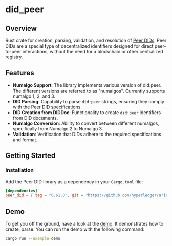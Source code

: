 # did_peer

## Overview
Rust crate for creation, parsing, validation, and resolution of [Peer DIDs](https://identity.foundation/peer-did-method-spec). 
Peer DIDs are a special type of decentralized identifiers designed for direct peer-to-peer interactions, without the 
need for a blockchain or other centralized registry.

## Features
- **Numalgo Support**: The library implements various version of did:peer. The different versions are referred to as "numalgos". 
  Currently supports numalgo 1, 2, and 3.   
- **DID Parsing**: Capability to parse `did:peer` strings, ensuring they comply with the Peer DID specifications.
- **DID Creation from DIDDoc**: Functionality to create `did:peer` identifiers from DID documents.
- **Numalgo Conversion**: Ability to convert between different numalgos, specifically from Numalgo 2 to Numalgo 3.
- **Validation**: Verification that DIDs adhere to the required specifications and format.

## Getting Started
### Installation
Add the Peer DID library as a dependency in your `Cargo.toml` file:
```toml
[dependencies]
peer_did = { tag = "0.61.0", git = "https://github.com/hyperledger/aries-vcx" }
```

## Demo
To get you off the ground, have a look at the [demo](./examples/demo.rs). It demonstrates how to create, parse. You can 
run the demo with the following command:
```bash
cargo run --example demo
```


